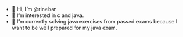 - 👋 Hi, I’m @rinebar
- 👀 I’m interested in c and java.
- 🌱 I’m currently solving java exercises from passed exams because I want to be well prepared for my java exam.


<!---
rinebar/rinebar is a ✨ special ✨ repository because its `README.md` (this file) appears on your GitHub profile.
You can click the Preview link to take a look at your changes.
--->
